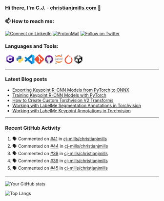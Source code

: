### Hi there, I'm C.J. - [christianjmills.com](https://www.christianjmills.com) 👋

<!-- ### ⚡ Fun fact: Currently open to work -->

### 📫 How to reach me: 
[![Connect on LinkedIn](https://img.shields.io/badge/--linkedin?label=LinkedIn&logo=LinkedIn&style=social)](https://www.linkedin.com/in/christianjmills/) [![ProtonMail](https://img.shields.io/badge/--email?label=ProtonMail&logo=ProtonMail&style=social)](mailto:christian@christianjmills.com) [![Follow on Twitter](https://img.shields.io/badge/--twitter?label=Twitter&logo=Twitter&style=social)](https://twitter.com/cdotjdotmills)


### Languages and Tools:

[<img align="left" alt="CSharp" width="32px" src="https://github.com/cj-mills/cj-mills/raw/main/icons/csharp/csharp.png" />][csharp]

[<img align="left" alt="Python" width="32px" src="https://github.com/cj-mills/cj-mills/raw/main/icons/python/python.png" />][python]

[<img align="left" alt="Visual Studio Code" width="32px" src="https://raw.githubusercontent.com/github/explore/80688e429a7d4ef2fca1e82350fe8e3517d3494d/topics/visual-studio-code/visual-studio-code.png" />][vscode]

[<img align="left" alt="Git" width="32px" src="https://github.com/cj-mills/cj-mills/raw/main/icons/git/git.png" />][git]

[<img align="left" alt="GitHub" width="32px" src="https://github.com/cj-mills/cj-mills/raw/main/icons/github/github.png" />][github]

[<img align="left" alt="GitHub" width="32px" src="https://github.com/github/explore/raw/b71c44e3113f74876a894853d0543eb918510365/topics/jupyter-notebook/jupyter-notebook.png" />][jupyter-notebook]

[<img align="left" alt="PyTorch" width="32px" src="https://github.com/cj-mills/cj-mills/raw/main/icons/pytorch/pytorch.png" />][pytorch]

[<img align="left" alt="PyTorch" width="32px" src="https://github.com/cj-mills/cj-mills/raw/main/icons/unity/unity.png" />][unity]

<!-- [<img align="left" alt="Terminal" width="32px" src="https://raw.githubusercontent.com/github/explore/80688e429a7d4ef2fca1e82350fe8e3517d3494d/topics/terminal/terminal.png" />][website-tags] -->

<!-- [<img align="left" alt="Solidity" width="32px" src="https://github.com/github/explore/raw/b71c44e3113f74876a894853d0543eb918510365/topics/solidity/solidity.png" />][solidity] -->

<br/>
<br/>


---
### Latest Blog posts
<!-- BLOG-POST-LIST:START -->
- [Exporting Keypoint R-CNN Models from PyTorch to ONNX](https://christianjmills.com/posts/pytorch-train-keypoint-rcnn-tutorial/onnx-export/)
- [Training Keypoint R-CNN Models with PyTorch](https://christianjmills.com/posts/pytorch-train-keypoint-rcnn-tutorial/)
- [How to Create Custom Torchvision V2 Transforms](https://christianjmills.com/posts/torchvision-custom-v2-transform-tutorial/)
- [Working with LabelMe Segmentation Annotations in Torchvision](https://christianjmills.com/posts/torchvision-labelme-annotation-tutorials/segmentation-polygons/)
- [Working with LabelMe Keypoint Annotations in Torchvision](https://christianjmills.com/posts/torchvision-labelme-annotation-tutorials/keypoints/)
<!-- BLOG-POST-LIST:END -->



<!-- ---
### Latest YouTube Videos -->
<!-- _YOUTUBE:START -->
<!-- _YOUTUBE:END -->


---
### Recent GitHub Activity
<!--START_SECTION:activity-->
1. 🗣 Commented on [#41](https://github.com/cj-mills/christianjmills/issues/41#issuecomment-1924527466) in [cj-mills/christianjmills](https://github.com/cj-mills/christianjmills)
2. 🗣 Commented on [#44](https://github.com/cj-mills/christianjmills/issues/44#issuecomment-1921968245) in [cj-mills/christianjmills](https://github.com/cj-mills/christianjmills)
3. 🗣 Commented on [#39](https://github.com/cj-mills/christianjmills/issues/39#issuecomment-1899520138) in [cj-mills/christianjmills](https://github.com/cj-mills/christianjmills)
4. 🗣 Commented on [#39](https://github.com/cj-mills/christianjmills/issues/39#issuecomment-1899410089) in [cj-mills/christianjmills](https://github.com/cj-mills/christianjmills)
5. 🗣 Commented on [#45](https://github.com/cj-mills/christianjmills/issues/45#issuecomment-1876069973) in [cj-mills/christianjmills](https://github.com/cj-mills/christianjmills)
<!--END_SECTION:activity-->

---
<!-- Dark Mode -->
![Your GitHub stats](https://github-readme-stats.vercel.app/api?username=cj-mills&show_icons=true&hide_border=true&theme=github_dark)

![Top Langs](https://github-readme-stats.vercel.app/api/top-langs/?username=cj-mills&layout=compact&show_icons=true&hide_border=true&theme=github_dark&&hide=ASP.NET,ShaderLab&langs_count=6)


[website]: https://christianjmills.com
[website-tags]: https://christianjmills.com/categories
[website-python]: https://christianjmills.com/categories/#python
[vscode]: https://code.visualstudio.com/
[python]: https://www.python.org/
[github]: https://github.com/
[git]: https://git-scm.com/
[jupyter-notebook]: https://jupyter.org/
[pytorch]: https://pytorch.org/
[unity]: https://unity.com/
[csharp]: https://docs.microsoft.com/en-us/dotnet/csharp/


[bash]: https://www.gnu.org/software/bash/
[solidity]: https://soliditylang.org/
[FastAPI]: https://fastapi.tiangolo.com/

<!--
**cj-mills/cj-mills** is a ✨ _special_ ✨ repository because its `README.md` (this file) appears on your GitHub profile.

Here are some ideas to get you started:

- 🔭 I’m currently working on ...
- 🌱 I’m currently learning ...
- 👯 I’m looking to collaborate on ...
- 🤔 I’m looking for help with ...
- 💬 Ask me about ...
- 📫 How to reach me: ...
- 😄 Pronouns: ...
- ⚡ Fun fact: ...
-->
